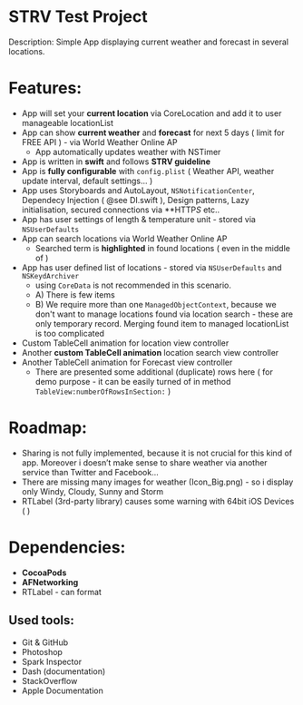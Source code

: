 STRV Test Project
=================

Description: Simple App displaying current weather and forecast in several locations.

Features:
========
- App will set your **current location** via CoreLocation and add it to user manageable locationList
- App can show **current weather** and **forecast** for next 5 days ( limit for FREE API ) -  via World Weather Online AP  
   - App automatically updates weather with NSTimer
- App is written in **swift** and follows **STRV guideline**
- App is **fully configurable** with `config.plist`  ( Weather API, weather update interval, default settings... )
- App uses Storyboards and AutoLayout, `NSNotificationCenter`, Dependecy Injection ( @see DI.swift ), Design patterns, Lazy initialisation, secured connections via **HTTP*S* etc..
- App has user settings of length & temperature unit - stored via `NSUserDefaults`
- App can search locations via World Weather Online AP
   - Searched term is **highlighted** in found locations ( even in the middle of  )
- App has user defined list of locations - stored via `NSUserDefaults` and `NSKeydArchiver`
   - using `CoreData` is not recommended in this scenario. 
   - A) There is few items
   - B) We require more than one `ManagedObjectContext`, because we don't want to manage locations found via location search - these are only temporary record.  Merging found item to managed locationList is too complicated
- Custom TableCell animation for location view controller
- Another **custom TableCell animation** location search view controller
- Another TableCell animation for Forecast view controller   
   - There are presented some additional (duplicate) rows here ( for demo purpose - it can be easily turned of in method `TableView:numberOfRowsInSection:` )


Roadmap: 
=======
- Sharing is not fully implemented, because it is not crucial for this kind of app. Moreover i doesn’t make sense to share weather via another service than Twitter and Facebook... 
- There are missing many images for weather (Icon_Big.png) - so i display only Windy, Cloudy, Sunny and Storm 
- RTLabel (3rd-party library) causes some warning with 64bit iOS Devices (  )

Dependencies:
=============
- **CocoaPods**
- **AFNetworking**
- RTLabel - can format

Used tools:
-----------
- Git & GitHub 
- Photoshop
- Spark Inspector
- Dash (documentation)
- StackOverflow
- Apple Documentation
